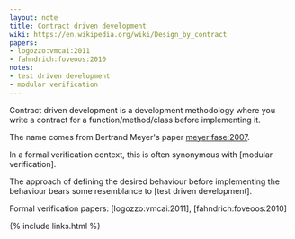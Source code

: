 ```yaml
---
layout: note
title: Contract driven development
wiki: https://en.wikipedia.org/wiki/Design_by_contract
papers:
- logozzo:vmcai:2011
- fahndrich:foveoos:2010
notes:
- test driven development
- modular verification
---
```


Contract driven development is a development methodology where you write
a contract for a function/method/class before implementing it.

The name comes from Bertrand Meyer's paper [meyer:fase:2007].

In a formal verification context, this is often synonymous with [modular
verification].

The approach of defining the desired behaviour before implementing the
behaviour bears some resemblance to [test driven development].

Formal verification papers:
[logozzo:vmcai:2011],
[fahndrich:foveoos:2010]

[meyer:fase:2007]: https://doi.org/10.1007/978-3-540-71289-3_2
{% include links.html %}
